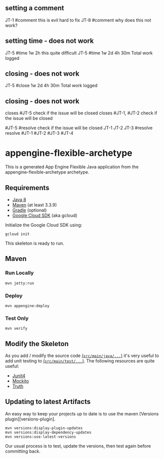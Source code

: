 ## setting a comment

JT-1 #comment this is evil hard to fix
JT-8 #comment why does this not work?

## setting time - does not work

JT-5 #time 1w 2h this quite difficult
JT-5 #time 1w 2d 4h 30m Total work logged

## closing - does not work

JT-5 #close 1w 2d 4h 30m Total work logged

## closing - does not work

closes #JT-5 check if the issue will be closed
closes #JT-1, #JT-2 check if the issue will be closed

#JT-5 #resolve check if the issue will be closed
JT-1 JT-2 JT-3 #resolve
resolve #JT-1 #JT-2 #JT-3 #JT-4

appengine-flexible-archetype
============================

This is a generated App Engine Flexible Java application from the appengine-flexible-archetype archetype.

## Requirements

* [Java 8](http://www.oracle.com/technetwork/java/javase/downloads/index.html)
* [Maven](https://maven.apache.org/download.cgi) (at least 3.3.9)
* [Gradle](https://gradle.org/gradle-download/) (optional)
* [Google Cloud SDK](https://cloud.google.com/sdk/) (aka gcloud)

Initialize the Google Cloud SDK using:

    gcloud init

This skeleton is ready to run.

## Maven

### Run Locally

    mvn jetty:run

### Deploy

    mvn appengine:deploy

### Test Only

    mvn verify

## Modify the Skeleton

As you add / modify the source code [(`src/main/java/...`)](src/main/java/) it's very useful to add unit testing
to [(`src/main/test/...`)](src/main/test/).  The following resources are quite useful:

* [Junit4](http://junit.org/junit4/)
* [Mockito](http://mockito.org/)
* [Truth](http://google.github.io/truth/)

## Updating to latest Artifacts

An easy way to keep your projects up to date is to use the maven [Versions plugin][versions-plugin].

    mvn versions:display-plugin-updates
    mvn versions:display-dependency-updates
    mvn versions:use-latest-versions

Our usual process is to test, update the versions, then test again before committing back.

[plugin]: http://www.mojohaus.org/versions-maven-plugin/

